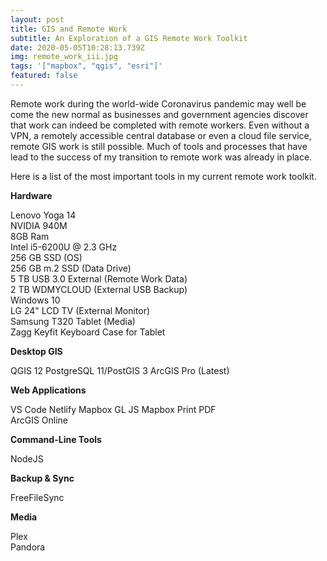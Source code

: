 ```yaml
---
layout: post
title: GIS and Remote Work
subtitle: An Exploration of a GIS Remote Work Toolkit
date: 2020-05-05T10:28:13.739Z
img: remote_work_iii.jpg
tags: '["mapbox", "qgis", "esri"]'
featured: false
---
```

Remote work during the world-wide Coronavirus pandemic may well be come the new normal as businesses and government agencies discover that work can indeed be completed with remote workers. Even without a VPN, a remotely accessible central database or even a cloud file service, remote GIS work is still possible. Much of tools and processes that have lead to the success of my transition to remote work was already in place.

Here is a list of the most important tools in my current remote work toolkit.



**Hardware**

Lenovo Yoga 14\
NVIDIA 940M\
8GB Ram\
Intel i5-6200U @ 2.3 GHz\
256 GB SSD (OS)\
256 GB m.2 SSD (Data Drive)\
5 TB USB 3.0 External (Remote Work Data)\
2 TB WDMYCLOUD (External USB Backup)\
Windows 10\
LG 24" LCD TV (External Monitor)\
Samsung T320 Tablet (Media)\
Zagg Keyfit Keyboard Case for Tablet

**Desktop GIS**

QGIS 12 PostgreSQL 11/PostGIS 3
ArcGIS Pro (Latest)

**Web Applications**

VS Code Netlify
Mapbox GL JS
Mapbox Print PDF\
ArcGIS Online

**Command-Line Tools**

NodeJS

**Backup & Sync**

FreeFileSync

**Media**

Plex\
Pandora